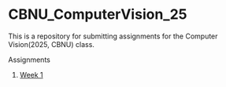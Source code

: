 # CBNU_ComputerVision_25
This is a repository for submitting assignments for the Computer Vision(2025, CBNU) class.

Assignments
1. [Week 1](Week1.ipynb)

